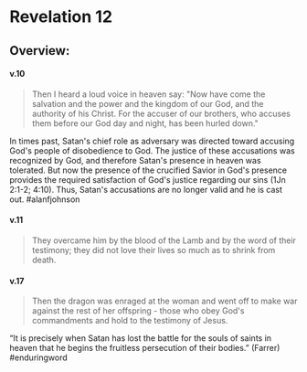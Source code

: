 # Revelation 12

## Overview:



#### v.10
>Then I heard a loud voice in heaven say:
>"Now have come the salvation and the power and the kingdom of our God, and the authority of his Christ. For the accuser of our brothers, who accuses them before our God day and night, has been hurled down."

In times past, Satan's chief role as adversary was directed toward accusing God's people of disobedience to God. The justice of these accusations was recognized by God, and therefore Satan's presence in heaven was tolerated. But now the presence of the crucified Savior in God's presence provides the required satisfaction of God's justice regarding our sins (1Jn 2:1-2; 4:10). Thus, Satan's accusations are no longer valid and he is cast out.
#alanfjohnson 

#### v.11
>They overcame him by the blood of the Lamb and by the word of their testimony; they did not love their lives so much as to shrink from death.

#### v.17
>Then the dragon was enraged at the woman and went off to make war against the rest of her offspring - those who obey God's commandments and hold to the testimony of Jesus.

“It is precisely when Satan has lost the battle for the souls of saints in heaven that he begins the fruitless persecution of their bodies.” (Farrer)
#enduringword 